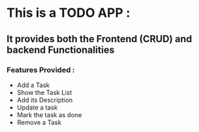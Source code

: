 # This is a TODO APP :
## It provides both the Frontend (CRUD) and backend Functionalities

### Features Provided : 
- Add a Task
- Show the Task List
- Add its Description
- Update a task
- Mark the task as done
- Remove a Task